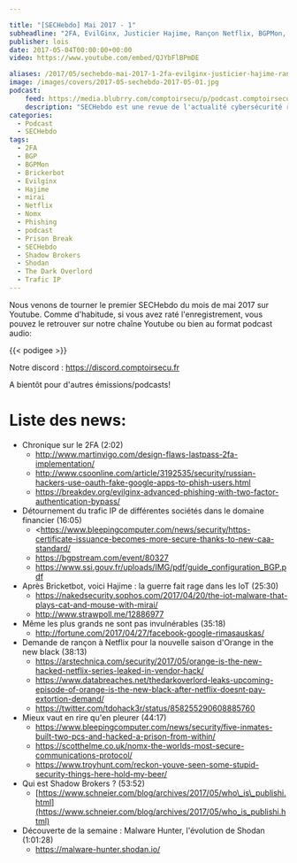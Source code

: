 ```yaml
---

title: "[SECHebdo] Mai 2017 - 1"
subheadline: "2FA, EvilGinx, Justicier Hajime, Rançon Netflix, BGPMon, NomX, Shadow Brokers, Shodan, etc."
publisher: lois
date: 2017-05-04T00:00:00+00:00
video: https://www.youtube.com/embed/QJYbFlBPmDE

aliases: /2017/05/sechebdo-mai-2017-1-2fa-evilginx-justicier-hajime-rancon-netflix-bgpmon-nomx-shadow-brokers-shodan-etc/
image: /images/covers/2017-05-sechebdo-2017-05-01.jpg
podcast:
    feed: https://media.blubrry.com/comptoirsecu/p/podcast.comptoirsecu.fr/CSEC.SECHebdo.2017-05-03.mp3
    description: "SECHebdo est une revue de l'actualité cybersécurité réalisé en live sur Youtube, généralement le mardi soir."
categories:
  - Podcast
  - SECHebdo
tags:
  - 2FA
  - BGP
  - BGPMon
  - Brickerbot
  - Evilginx
  - Hajime
  - mirai
  - Netflix
  - Nomx
  - Phishing
  - podcast
  - Prison Break
  - SECHebdo
  - Shadow Brokers
  - Shodan
  - The Dark Overlord
  - Trafic IP
---
```



Nous venons de tourner le premier SECHebdo du mois de mai 2017 sur Youtube. Comme d'habitude, si vous avez raté l'enregistrement, vous pouvez le retrouver sur notre chaîne Youtube ou bien au format podcast audio:

{{< podigee >}}

Notre discord : <https://discord.comptoirsecu.fr>

A bientôt pour d'autres émissions/podcasts!

# Liste des news:

  * Chronique sur le 2FA (2:02)
      * <http://www.martinvigo.com/design-flaws-lastpass-2fa-implementation/>
      * <http://www.csoonline.com/article/3192535/security/russian-hackers-use-oauth-fake-google-apps-to-phish-users.html>
      * <https://breakdev.org/evilginx-advanced-phishing-with-two-factor-authentication-bypass/>
  * Détournement du trafic IP de différentes sociétés dans le domaine financier (16:05)
      * <https://www.bleepingcomputer.com/news/security/https-certificate-issuance-becomes-more-secure-thanks-to-new-caa-standard/
      * <https://bgpstream.com/event/80327>
      * <https://www.ssi.gouv.fr/uploads/IMG/pdf/guide_configuration_BGP.pdf>
  * Après Bricketbot, voici Hajime : la guerre fait rage dans les IoT (25:30)
      * <https://nakedsecurity.sophos.com/2017/04/20/the-iot-malware-that-plays-cat-and-mouse-with-mirai/>
      * <http://www.strawpoll.me/12886977>
  * Même les plus grands ne sont pas invulnérables (35:18)
      * <http://fortune.com/2017/04/27/facebook-google-rimasauskas/>
  * Demande de rançon à Netflix pour la nouvelle saison d'Orange in the new black (38:13)
      * <https://arstechnica.com/security/2017/05/orange-is-the-new-hacked-netflix-series-leaked-in-vendor-hack/>
      * <https://www.databreaches.net/thedarkoverlord-leaks-upcoming-episode-of-orange-is-the-new-black-after-netflix-doesnt-pay-extortion-demand/>
      * <https://twitter.com/tdohack3r/status/858255290608885760>
  * Mieux vaut en rire qu'en pleurer (44:17)
      * <https://www.bleepingcomputer.com/news/security/five-inmates-built-two-pcs-and-hacked-a-prison-from-within/>
      * <https://scotthelme.co.uk/nomx-the-worlds-most-secure-communications-protocol/>
      * <https://www.troyhunt.com/reckon-youve-seen-some-stupid-security-things-here-hold-my-beer/>
  * Qui est Shadow Brokers ? (53:52)
      * [https://www.schneier.com/blog/archives/2017/05/who\_is\_publishi.html](https://www.schneier.com/blog/archives/2017/05/who_is_publishi.html)
  * Découverte de la semaine : Malware Hunter, l'évolution de Shodan (1:01:28)
      * <https://malware-hunter.shodan.io/>
